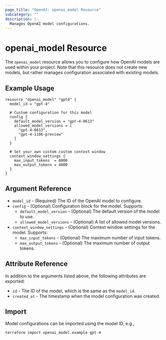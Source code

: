 ```yaml
---
page_title: "OpenAI: openai_model Resource"
subcategory: ""
description: |-
  Manages OpenAI model configurations.
---
```


# openai_model Resource

The `openai_model` resource allows you to configure how OpenAI models are used within your project. Note that this resource does not create new models, but rather manages configuration associated with existing models.

## Example Usage

```hcl
resource "openai_model" "gpt4" {
  model_id = "gpt-4"
  
  # Custom configuration for this model
  config {
    default_model_version = "gpt-4-0613"
    allowed_model_versions = [
      "gpt-4-0613",
      "gpt-4-1106-preview"
    ]
  }

  # Set your own custom custom context window
  context_window_settings {
    max_input_tokens  = 8000
    max_output_tokens = 4000
  }
}
```

## Argument Reference

* `model_id` - (Required) The ID of the OpenAI model to configure.
* `config` - (Optional) Configuration block for the model. Supports:
  * `default_model_version` - (Optional) The default version of the model to use.
  * `allowed_model_versions` - (Optional) A list of allowed model versions.
* `context_window_settings` - (Optional) Context window settings for the model. Supports:
  * `max_input_tokens` - (Optional) The maximum number of input tokens.
  * `max_output_tokens` - (Optional) The maximum number of output tokens.

## Attribute Reference

In addition to the arguments listed above, the following attributes are exported:

* `id` - The ID of the model, which is the same as the `model_id`.
* `created_at` - The timestamp when the model configuration was created.

## Import

Model configurations can be imported using the model ID, e.g.,

```bash
terraform import openai_model.example gpt-4
``` 